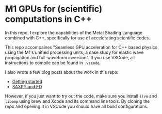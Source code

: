 # M1 GPUs for (scientific) computations in C++

In this repo, I explore the capabilities of the Metal Shading Language 
combined with C++, specifically for use of accelerating scientific codes.

This repo accompaines "Seamless GPU acceleration for C++ based physics using the M1's
unified processing units, a case study for elastic wave propagation and full-waveform
inversion". If you use VSCode, all instructions to compile can be found in `.vscode`.

I also wrote a few blog posts about the work in this repo:

- [Getting started](https://larsgeb.github.io/2022/04/20/m1-gpu.html)
- [SAXPY and FD](https://larsgeb.github.io/2022/04/22/m1-gpu.html)

However, if you just want to try out the code, make sure you install `llvm` 
and `libomp` using brew and Xcode and its command line tools. By cloning the 
repo and opening it in VSCode you should have all build configurations.